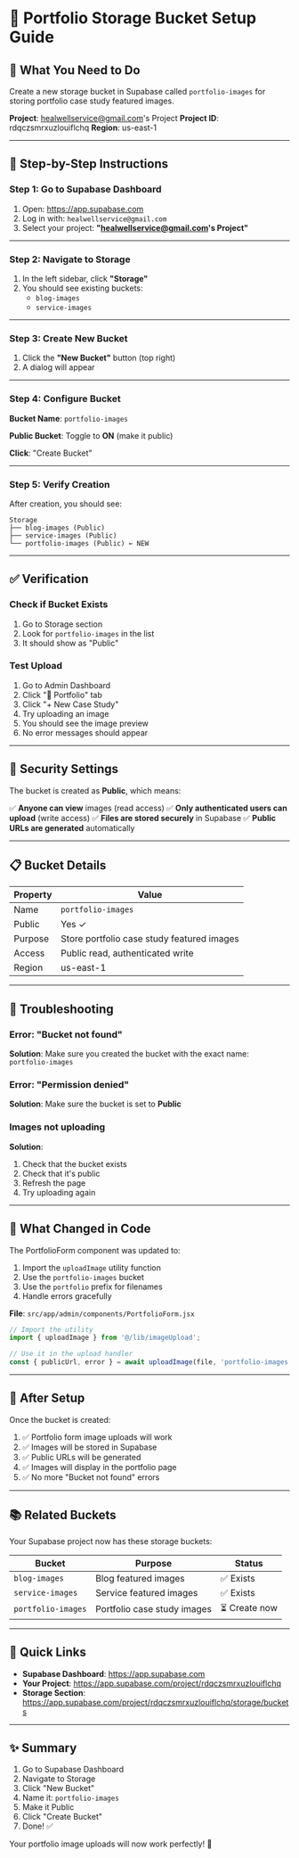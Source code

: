 # 📸 Portfolio Storage Bucket Setup Guide

## 🎯 What You Need to Do

Create a new storage bucket in Supabase called `portfolio-images` for storing portfolio case study featured images.

**Project**: healwellservice@gmail.com's Project
**Project ID**: rdqczsmrxuzlouiflchq
**Region**: us-east-1

---

## 🚀 Step-by-Step Instructions

### Step 1: Go to Supabase Dashboard

1. Open: https://app.supabase.com
2. Log in with: `healwellservice@gmail.com`
3. Select your project: **"healwellservice@gmail.com's Project"**

---

### Step 2: Navigate to Storage

1. In the left sidebar, click **"Storage"**
2. You should see existing buckets:
   - `blog-images`
   - `service-images`

---

### Step 3: Create New Bucket

1. Click the **"New Bucket"** button (top right)
2. A dialog will appear

---

### Step 4: Configure Bucket

**Bucket Name**: `portfolio-images`

**Public Bucket**: Toggle to **ON** (make it public)

**Click**: "Create Bucket"

---

### Step 5: Verify Creation

After creation, you should see:

```
Storage
├── blog-images (Public)
├── service-images (Public)
└── portfolio-images (Public) ← NEW
```

---

## ✅ Verification

### Check if Bucket Exists

1. Go to Storage section
2. Look for `portfolio-images` in the list
3. It should show as "Public"

### Test Upload

1. Go to Admin Dashboard
2. Click "🎯 Portfolio" tab
3. Click "+ New Case Study"
4. Try uploading an image
5. You should see the image preview
6. No error messages should appear

---

## 🔐 Security Settings

The bucket is created as **Public**, which means:

✅ **Anyone can view** images (read access)
✅ **Only authenticated users can upload** (write access)
✅ **Files are stored securely** in Supabase
✅ **Public URLs are generated** automatically

---

## 📋 Bucket Details

| Property | Value |
|----------|-------|
| Name | `portfolio-images` |
| Public | Yes ✓ |
| Purpose | Store portfolio case study featured images |
| Access | Public read, authenticated write |
| Region | us-east-1 |

---

## 🐛 Troubleshooting

### Error: "Bucket not found"

**Solution**: Make sure you created the bucket with the exact name: `portfolio-images`

### Error: "Permission denied"

**Solution**: Make sure the bucket is set to **Public**

### Images not uploading

**Solution**: 
1. Check that the bucket exists
2. Check that it's public
3. Refresh the page
4. Try uploading again

---

## 📝 What Changed in Code

The PortfolioForm component was updated to:

1. Import the `uploadImage` utility function
2. Use the `portfolio-images` bucket
3. Use the `portfolio` prefix for filenames
4. Handle errors gracefully

**File**: `src/app/admin/components/PortfolioForm.jsx`

```javascript
// Import the utility
import { uploadImage } from '@/lib/imageUpload';

// Use it in the upload handler
const { publicUrl, error } = await uploadImage(file, 'portfolio-images', 'portfolio');
```

---

## 🎉 After Setup

Once the bucket is created:

1. ✅ Portfolio form image uploads will work
2. ✅ Images will be stored in Supabase
3. ✅ Public URLs will be generated
4. ✅ Images will display in the portfolio page
5. ✅ No more "Bucket not found" errors

---

## 📚 Related Buckets

Your Supabase project now has these storage buckets:

| Bucket | Purpose | Status |
|--------|---------|--------|
| `blog-images` | Blog featured images | ✅ Exists |
| `service-images` | Service featured images | ✅ Exists |
| `portfolio-images` | Portfolio case study images | ⏳ Create now |

---

## 🔗 Quick Links

- **Supabase Dashboard**: https://app.supabase.com
- **Your Project**: https://app.supabase.com/project/rdqczsmrxuzlouiflchq
- **Storage Section**: https://app.supabase.com/project/rdqczsmrxuzlouiflchq/storage/buckets

---

## ✨ Summary

1. Go to Supabase Dashboard
2. Navigate to Storage
3. Click "New Bucket"
4. Name it: `portfolio-images`
5. Make it Public
6. Click "Create Bucket"
7. Done! ✅

Your portfolio image uploads will now work perfectly! 🎉

